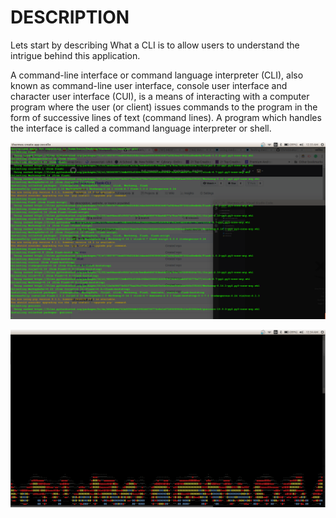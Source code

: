 # DESCRIPTION

Lets start by describing What a CLI is to allow users to understand the intrigue behind this application.

A command-line interface or command language interpreter (CLI), also known as command-line user interface, console user interface and character user interface (CUI), is a means of interacting with a computer program where the user (or client) issues commands to the program in the form of successive lines of text (command lines). A program which handles the interface is called a command language interpreter or shell.

![](spec.md/installation.png)


![](spec.md/install-flame.png)